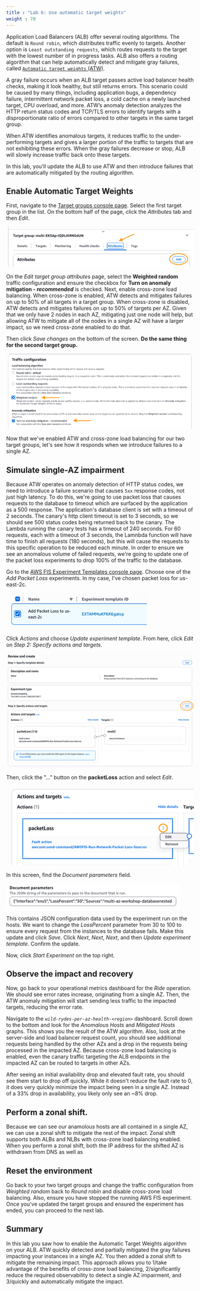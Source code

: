 ```yaml
---
title : "Lab 6: Use automatic target weights"
weight : 70
---
```


Application Load Balancers (ALB) offer several routing algorithms. The default is `Round robin`, which distributes traffic evenly to targets. Another option is `Least outstanding requests`, which routes requests to the target with the lowest number of in progress tasks. ALB also offers a routing algorithm that can help automatically detect and mitigate gray failures, called [`Automatic target weights` (ATW)](https://docs.aws.amazon.com/elasticloadbalancing/latest/application/edit-target-group-attributes.html#modify-routing-algorithm). 

A gray failure occurs when an ALB target passes active load balancer health checks, making it look healthy, but still returns errors. This scenario could be caused by many things, including application bugs, a dependency failure, intermittent network packet loss, a cold cache on a newly launched target, CPU overload, and more. ATW’s anomaly detection analyzes the HTTP return status codes and TCP/TLS errors to identify targets with a disproportionate ratio of errors compared to other targets in the same target group. 

When ATW identifies anomalous targets, it reduces traffic to the under-performing targets and gives a larger portion of the traffic to targets that are not exhibiting these errors. When the gray failures decrease or stop, ALB will slowly increase traffic back onto these targets. 

In this lab, you'll update the ALB to use ATW and then introduce failures that are automatically mitigated by the routing algorithm.

## Enable Automatic Target Weights
First, navigate to the [Target groups console page](https://console.aws.amazon.com/ec2/home#TargetGroups:). Select the first target group in the list. On the bottom half of the page, click the *Attributes* tab and then *Edit*.

!["edit-target-group-attributes"](/static/edit-target-group-attributes.png)

On the *Edit target group attributes* page, select the **Weighted random** traffic configuration and ensure the checkbox for **Turn on anomaly mitigation - *recommended*** is checked. Next, enable cross-zone load balancing. When cross-zone is enabled, ATW detects and mitigates failures on up to 50% of all targets in a target group. When cross-zone is disabled, ATW detects and mitigates failures on up to 50% of targets per AZ. Given that we only have 2 nodes in each AZ, mitigating just one node will help, but allowing ATW to mitigate all of the nodes in a single AZ will have a larger impact, so we need cross-zone enabled to do that.

Then click *Save changes* on the bottom of the screen. **Do the same thing for the second target group.**

!["traffic-configuration"](/static/traffic-configuration.png)

Now that we've enabled ATW and cross-zone load balancing for our two target groups, let's see how it responds when we introduce failures to a single AZ.

## Simulate single-AZ impairment
Because ATW operates on anomaly detection of HTTP status codes, we need to introduce a failure scenario that causes `5xx` response codes, not just high latency. To do this, we're going to use packet loss that causes requests to the database to timeout which are surfaced by the application as a 500 response. The application's database client is set with a timeout of 2 seconds. The canary's http client timeout is set to 3 seconds, so we should see 500 status codes being returned back to the canary. The Lambda running the canary tests has a timeout of 240 seconds. For 60 requests, each with a timeout of 3 seconds, the Lamnbda function will have time to finish all requests (180 seconds), but this will cause the requests to this specific operation to be reduced each minute. In order to ensure we see an anomalous volume of failed requests, we're going to update one of the packet loss experiments to drop 100% of the traffic to the database.  

Go to the [AWS FIS Experiment Templates console page](https://console.aws.amazon.com/fis/home#ExperimentTemplates). Choose one of the *Add Packet Loss* experiments. In my case, I've chosen packet loss for us-east-2c.

!["packet-loss"](/static/packet-loss.png)

Click *Actions* and choose *Update experiment template*. From here, click *Edit* on *Step 2: Specify actions and targets*.

!["edit-fis-template"](/static/edit-fis-template.png)

Then, click the "..." button on the **packetLoss** action and select *Edit*.

!["edit-fis-action"](/static/edit-fis-action.png)

In this screen, find the *Document parameters* field. 

!["fis-doc-parameters"](/static/fis-doc-parameters.png)

This contains JSON configuration data used by the experiment run on the hosts. We want to change the *LossPercent* parameter from 30 to 100 to ensure every request from the instances to the database fails. Make this update and click *Save*. Click *Next*, *Next*, *Next*, and then *Update experiment template*. Confirm the update.

Now, click *Start Experiment* on the top right.

## Observe the impact and recovery
Now, go back to your operational metrics dashboard for the *Ride* operation. We should see error rates increase, originating from a single AZ. Then, the ATW anomaly mitigation will start sending less traffic to the impacted targets, reducing the error rate. 

Navigate to the *`wild-rydes-per-az-health-<region>`* dashboard. Scroll down to the bottom and look for the *Anomalous Hosts* and *Mitigated Hosts* graphs. This shows you the result of the ATW algorithm. Also, look at the server-side and load balancer request count, you should see additional requests being handled by the other AZs and a drop in the requests being processed in the impacted AZ. Because cross-zone load balancing is enabled, even the canary traffic targeting the ALB endpoints in the impacted AZ can be routed to targets in other AZs. 

After seeing an initial availability drop and elevated fault rate, you should see them start to drop off quickly. While it doesn't reduce the fault rate to 0, it does very quickly minimize the impact being seen in a single AZ. Instead of a 33% drop in availability, you likely only see an ~8% drop. 

## Perform a zonal shift.
Because we can see our anamolous hosts are all contained in a single AZ, we can use a zonal shift to mitigate the rest of the impact. Zonal shift supports both ALBs and NLBs with cross-zone load balancing enabled. When you perform a zonal shift, both the IP address for the shifted AZ is withdrawn from DNS as well as 


## Reset the environment
Go back to your two target groups and change the traffic configuration from *Weighted random* back to *Round robin* and disable cross-zone load balancing. Also, ensure you have stopped the running AWS FIS experiment. Once you've updated the target groups and ensured the experiment has ended, you can proceed to the next lab.

## Summary
In this lab you saw how to enable the Automatic Target Weights algorithm on your ALB. ATW quickly detected and partially mitigated the gray failures impacting your instances in a single AZ. You then added a zonal shift to mitigate the remaining impact. This approach allows you to 1/take advantage of the benefits of cross-zone load balancing, 2/significantly reduce the required observability to detect a single AZ impairment, and 3/quickly and automatically mitigate the impact.